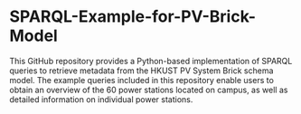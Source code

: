# SPARQL-Example-for-PV-Brick-Model
This GitHub repository provides a Python-based implementation of SPARQL queries to retrieve metadata from the HKUST PV System Brick schema model. The example queries included in this repository enable users to obtain an overview of the 60 power stations located on campus, as well as detailed information on individual power stations. 
